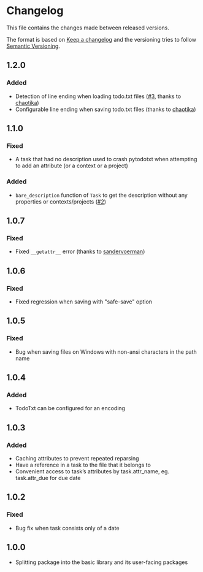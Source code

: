 # Changelog

This file contains the changes made between released versions.

The format is based on [Keep a changelog](https://keepachangelog.com/) and the versioning tries to follow
[Semantic Versioning](https://semver.org).

## 1.2.0
### Added
- Detection of line ending when loading todo.txt files ([#3](https://github.com/vonshednob/pytodotxt/issues/3), thanks to [chaotika](https://github.com/chaotika))
- Configurable line ending when saving todo.txt files (thanks to [chaotika](https://github.com/chaotika))

## 1.1.0
### Fixed
- A task that had no description used to crash pytodotxt when attempting to add an attribute (or a context or a project)

### Added
- `bare_description` function of `Task` to get the description without any properties or contexts/projects ([#2](https://github.com/vonshednob/pytodotxt/issues/2))

## 1.0.7
### Fixed
- Fixed `__getattr__` error (thanks to [sandervoerman](https://github.com/sandervoerman))

## 1.0.6
### Fixed
- Fixed regression when saving with "safe-save" option

## 1.0.5
### Fixed
- Bug when saving files on Windows with non-ansi characters in the path name

## 1.0.4
### Added
- TodoTxt can be configured for an encoding

## 1.0.3
### Added
- Caching attributes to prevent repeated reparsing
- Have a reference in a task to the file that it belongs to
- Convenient access to task’s attributes by task.attr_name, eg. task.attr_due
  for due date

## 1.0.2
### Fixed
- Bug fix when task consists only of a date

## 1.0.0
- Splitting package into the basic library and its user-facing packages


